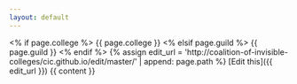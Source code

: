 ```yaml
---
layout: default
---
```

<% if page.college %>
  {{ page.college }}
<% elsif page.guild %>
  {{ page.guild }}
<% endif %>
{% assign edit_url = 'http://coalition-of-invisible-colleges/cic.github.io/edit/master/' | append: page.path %}
[Edit this]({{ edit_url }})
{{ content }}
